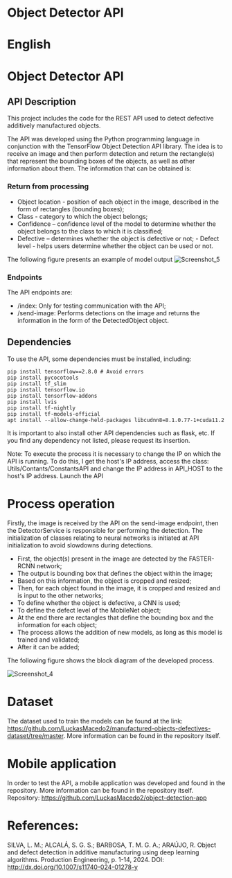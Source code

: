 # Object Detector API

# English

# Object Detector API

## API Description

This project includes the code for the REST API used to detect defective additively manufactured objects.

The API was developed using the Python programming language in conjunction with the TensorFlow Object Detection API library. The idea is to receive an image and then perform detection and return the rectangle(s) that represent the bounding boxes of the objects, as well as other information about them. The information that can be obtained is:

### Return from processing

- Object location - position of each object in the image, described in the form of rectangles (bounding boxes);
- Class - category to which the object belongs;
- Confidence – confidence level of the model to determine whether the object belongs to the class to which it is classified;
- Defective – determines whether the object is defective or not;
​- Defect level - helps users determine whether the object can be used or not.

The following figure presents an example of model output
![Screenshot_5](https://github.com/LuckasMacedo2/object-detection-api/assets/33878052/fc45eba8-ca75-43dc-ae5e-6e1a187b7946)


### Endpoints

The API endpoints are:

- /index: Only for testing communication with the API;
- /send-image: Performs detections on the image and returns the information in the form of the DetectedObject object.

## Dependencies

To use the API, some dependencies must be installed, including:

```
pip install tensorflow==2.8.0 # Avoid errors
pip install pycocotools
pip install tf_slim
pip install tensorflow.io
pip install tensorflow-addons
pip install lvis
pip install tf-nightly
pip install tf-models-official
apt install --allow-change-held-packages libcudnn8=8.1.0.77-1+cuda11.2
```

It is important to also install other API dependencies such as flask, etc. If you find any dependency not listed, please request its insertion.

Note: To execute the process it is necessary to change the IP on which the API is running. To do this, I get the host's IP address, access the class: Utils/Contants/ConstantsAPI and change the IP address in API_HOST to the host's IP address. Launch the API

# Process operation

Firstly, the image is received by the API on the send-image endpoint, then the DetectorService is responsible for performing the detection. The initialization of classes relating to neural networks is initiated at API initialization to avoid slowdowns during detections.

- First, the object(s) present in the image are detected by the FASTER-RCNN network;
- The output is bounding box that defines the object within the image;
- Based on this information, the object is cropped and resized;
- Then, for each object found in the image, it is cropped and resized and is input to the other networks;
- To define whether the object is defective, a CNN is used;
- To define the defect level of the MobileNet object;
- At the end there are rectangles that define the bounding box and the information for each object;
- The process allows the addition of new models, as long as this model is trained and validated;
- After it can be added;

The following figure shows the block diagram of the developed process.

![Screenshot_4](https://github.com/LuckasMacedo2/object-detection-api/assets/33878052/745a3304-f2aa-4644-9194-784cb9ddfb6d)


# Dataset

The dataset used to train the models can be found at the link: https://github.com/LuckasMacedo2/manufactured-objects-defectives-dataset/tree/master. More information can be found in the repository itself.

# Mobile application

In order to test the API, a mobile application was developed and found in the repository. More information can be found in the repository itself. Repository: https://github.com/LuckasMacedo2/object-detection-app

# References:

SILVA, L. M.; ALCALÁ, S. G. S.; BARBOSA, T. M. G. A.; ARAÚJO, R. Object and defect detection in additive manufacturing using deep learning algorithms. Production Engineering, p. 1-14, 2024. DOI: http://dx.doi.org/10.1007/s11740-024-01278-y
